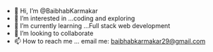 - 👋 Hi, I’m @BaibhabKarmakar
- 👀 I’m interested in ...coding and exploring
- 🌱 I’m currently learning ...Full stack web development
- 💞️ I’m looking to collaborate 
- 📫 How to reach me ... email me: baibhabkarmakar29@gmail.com  
